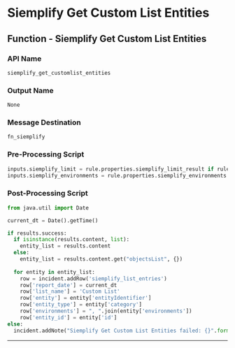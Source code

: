 <!--
    DO NOT MANUALLY EDIT THIS FILE
    THIS FILE IS AUTOMATICALLY GENERATED WITH resilient-sdk codegen
-->

# Siemplify Get Custom List Entities

## Function - Siemplify Get Custom List Entities

### API Name
`siemplify_get_customlist_entities`

### Output Name
`None`

### Message Destination
`fn_siemplify`

### Pre-Processing Script
```python
inputs.siemplify_limit = rule.properties.siemplify_limit_result if rule.properties.siemplify_limit_result else None
inputs.siemplify_environments = rule.properties.siemplify_environments

```

### Post-Processing Script
```python
from java.util import Date

current_dt = Date().getTime()

if results.success:
  if isinstance(results.content, list):
    entity_list = results.content
  else:
    entity_list = results.content.get("objectsList", {})
    
  for entity in entity_list:
    row = incident.addRow('siemplify_list_entries')
    row['report_date'] = current_dt
    row['list_name'] = 'Custom List'
    row['entity'] = entity['entityIdentifier']
    row['entity_type'] = entity['category']
    row['environments'] = ", ".join(entity['environments'])
    row['entity_id'] = entity['id']
else:
  incident.addNote("Siemplify Get Custom List Entities failed: {}".format(results.reason))
```

---

